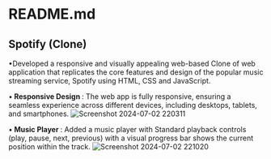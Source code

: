 <h1>README.md</h1>
<h2>Spotify (Clone)</h2>

•Developed a responsive and visually appealing web-based Clone of web application that replicates the core
features and design of the popular music streaming service, Spotify using HTML, CSS and JavaScript.

•<b> Responsive Design </b>: The web app is fully responsive, ensuring a seamless experience across different
devices, including desktops, tablets, and smartphones.
![Screenshot 2024-07-02 220311](https://github.com/abhijitmohanty782/WEB-DEV/assets/160410651/726f115c-4ec7-42c9-9833-649f4045d34e)

•<b> Music Player </b>: Added a music player with Standard playback controls (play, pause, next, previous) with a
visual progress bar shows the current position within the track.
![Screenshot 2024-07-02 221020](https://github.com/abhijitmohanty782/WEB-DEV/assets/160410651/ace46010-3582-4327-bb13-7cc78311252e)

